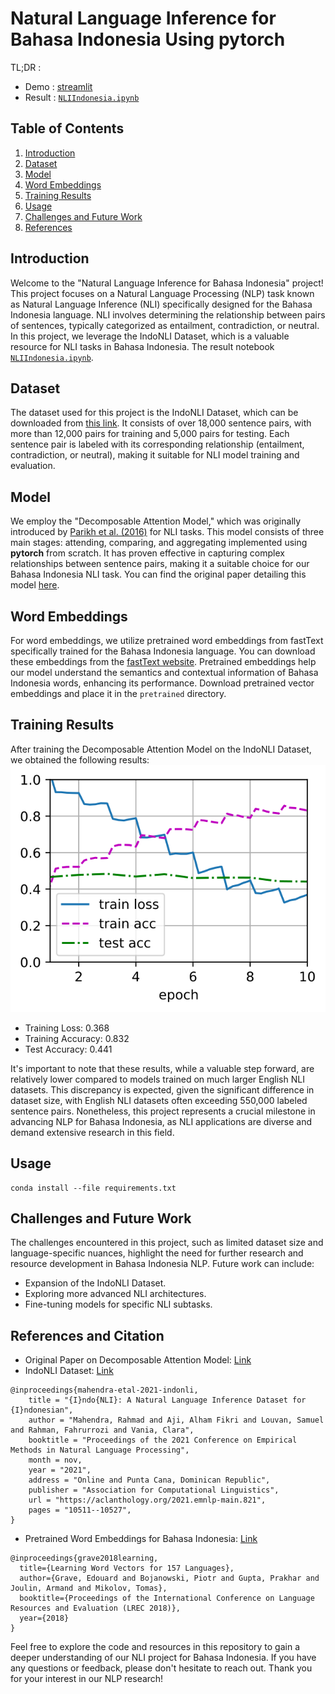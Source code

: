 # Natural Language Inference for Bahasa Indonesia Using pytorch

TL;DR :
+ Demo : [streamlit](https://indonli.streamlit.app/)
+ Result : [`NLIIndonesia.ipynb`](https://github.com/chukbert/naturalLanguageInference/blob/master/NLIIndonesia.ipynb)
## Table of Contents
1. [Introduction](#introduction)
2. [Dataset](#dataset)
3. [Model](#model)
4. [Word Embeddings](#word-embeddings)
5. [Training Results](#training-results)
6. [Usage](#usage)
7. [Challenges and Future Work](#challenges-and-future-work)
8. [References](#references)

## Introduction
Welcome to the "Natural Language Inference for Bahasa Indonesia" project! This project focuses on a Natural Language Processing (NLP) task known as Natural Language Inference (NLI) specifically designed for the Bahasa Indonesia language. NLI involves determining the relationship between pairs of sentences, typically categorized as entailment, contradiction, or neutral. In this project, we leverage the IndoNLI Dataset, which is a valuable resource for NLI tasks in Bahasa Indonesia. The result notebook [`NLIIndonesia.ipynb`](https://github.com/chukbert/naturalLanguageInference/blob/master/NLIIndonesia.ipynb).

## Dataset
The dataset used for this project is the IndoNLI Dataset, which can be downloaded from [this link](https://github.com/ir-nlp-csui/indonli). It consists of over 18,000 sentence pairs, with more than 12,000 pairs for training and 5,000 pairs for testing. Each sentence pair is labeled with its corresponding relationship (entailment, contradiction, or neutral), making it suitable for NLI model training and evaluation.

## Model
We employ the "Decomposable Attention Model," which was originally introduced by [Parikh et al. (2016)](https://paperswithcode.com/paper/a-decomposable-attention-model-for-natural) for NLI tasks. This model consists of three main stages: attending, comparing, and aggregating implemented using **pytorch** from scratch. It has proven effective in capturing complex relationships between sentence pairs, making it a suitable choice for our Bahasa Indonesia NLI task. You can find the original paper detailing this model [here](https://paperswithcode.com/paper/a-decomposable-attention-model-for-natural).

## Word Embeddings
For word embeddings, we utilize pretrained word embeddings from fastText specifically trained for the Bahasa Indonesia language. You can download these embeddings from the [fastText website](https://fasttext.cc/docs/en/crawl-vectors.html). Pretrained embeddings help our model understand the semantics and contextual information of Bahasa Indonesia words, enhancing its performance. Download pretrained vector embeddings and place it in the `pretrained` directory.

## Training Results
After training the Decomposable Attention Model on the IndoNLI Dataset, we obtained the following results:
![alt text](https://github.com/chukbert/naturalLanguageInference/blob/master/img/output.svg "result")
- Training Loss: 0.368
- Training Accuracy: 0.832
- Test Accuracy: 0.441

It's important to note that these results, while a valuable step forward, are relatively lower compared to models trained on much larger English NLI datasets. This discrepancy is expected, given the significant difference in dataset size, with English NLI datasets often exceeding 550,000 labeled sentence pairs. Nonetheless, this project represents a crucial milestone in advancing NLP for Bahasa Indonesia, as NLI applications are diverse and demand extensive research in this field.

## Usage
```
conda install --file requirements.txt
```
## Challenges and Future Work
The challenges encountered in this project, such as limited dataset size and language-specific nuances, highlight the need for further research and resource development in Bahasa Indonesia NLP. Future work can include:
- Expansion of the IndoNLI Dataset.
- Exploring more advanced NLI architectures.
- Fine-tuning models for specific NLI subtasks.

## References and Citation
- Original Paper on Decomposable Attention Model: [Link](https://paperswithcode.com/paper/a-decomposable-attention-model-for-natural)
- IndoNLI Dataset: [Link](https://github.com/ir-nlp-csui/indonli)
```
@inproceedings{mahendra-etal-2021-indonli,
    title = "{I}ndo{NLI}: A Natural Language Inference Dataset for {I}ndonesian",
    author = "Mahendra, Rahmad and Aji, Alham Fikri and Louvan, Samuel and Rahman, Fahrurrozi and Vania, Clara",
    booktitle = "Proceedings of the 2021 Conference on Empirical Methods in Natural Language Processing",
    month = nov,
    year = "2021",
    address = "Online and Punta Cana, Dominican Republic",
    publisher = "Association for Computational Linguistics",
    url = "https://aclanthology.org/2021.emnlp-main.821",
    pages = "10511--10527",
}
```
- Pretrained Word Embeddings for Bahasa Indonesia: [Link](https://fasttext.cc/docs/en/crawl-vectors.html)
```
@inproceedings{grave2018learning,
  title={Learning Word Vectors for 157 Languages},
  author={Grave, Edouard and Bojanowski, Piotr and Gupta, Prakhar and Joulin, Armand and Mikolov, Tomas},
  booktitle={Proceedings of the International Conference on Language Resources and Evaluation (LREC 2018)},
  year={2018}
}
```
Feel free to explore the code and resources in this repository to gain a deeper understanding of our NLI project for Bahasa Indonesia. If you have any questions or feedback, please don't hesitate to reach out. Thank you for your interest in our NLP research!
